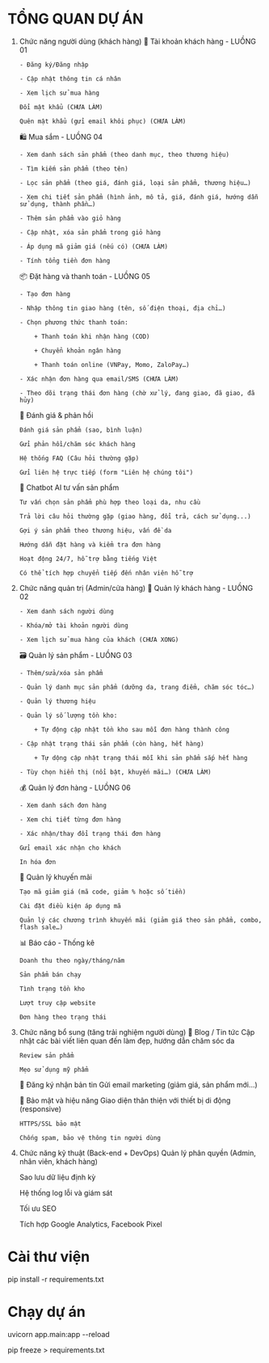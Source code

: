 # TỔNG QUAN DỰ ÁN

1.  Chức năng người dùng (khách hàng)
    👤 Tài khoản khách hàng - LUỒNG 01

        - Đăng ký/Đăng nhập

        - Cập nhật thông tin cá nhân

        - Xem lịch sử mua hàng

        Đổi mật khẩu (CHƯA LÀM)

        Quên mật khẩu (gửi email khôi phục) (CHƯA LÀM)

    🛍️ Mua sắm - LUỒNG 04

        - Xem danh sách sản phẩm (theo danh mục, theo thương hiệu)

        - Tìm kiếm sản phẩm (theo tên)

        - Lọc sản phẩm (theo giá, đánh giá, loại sản phẩm, thương hiệu…)

        - Xem chi tiết sản phẩm (hình ảnh, mô tả, giá, đánh giá, hướng dẫn sử dụng, thành phần…)

        - Thêm sản phẩm vào giỏ hàng

        - Cập nhật, xóa sản phẩm trong giỏ hàng

        - Áp dụng mã giảm giá (nếu có) (CHƯA LÀM)

        - Tính tổng tiền đơn hàng

    📦 Đặt hàng và thanh toán - LUỒNG 05

        - Tạo đơn hàng

        - Nhập thông tin giao hàng (tên, số điện thoại, địa chỉ…)

        - Chọn phương thức thanh toán:

            + Thanh toán khi nhận hàng (COD)

            + Chuyển khoản ngân hàng

            + Thanh toán online (VNPay, Momo, ZaloPay…)

        - Xác nhận đơn hàng qua email/SMS (CHƯA LÀM)

        - Theo dõi trạng thái đơn hàng (chờ xử lý, đang giao, đã giao, đã hủy)

    💬 Đánh giá & phản hồi

        Đánh giá sản phẩm (sao, bình luận)

        Gửi phản hồi/chăm sóc khách hàng

        Hệ thống FAQ (Câu hỏi thường gặp)

        Gửi liên hệ trực tiếp (form "Liên hệ chúng tôi")

    🤖 Chatbot AI tư vấn sản phẩm

        Tư vấn chọn sản phẩm phù hợp theo loại da, nhu cầu

        Trả lời câu hỏi thường gặp (giao hàng, đổi trả, cách sử dụng...)

        Gợi ý sản phẩm theo thương hiệu, vấn đề da

        Hướng dẫn đặt hàng và kiểm tra đơn hàng

        Hoạt động 24/7, hỗ trợ bằng tiếng Việt

        Có thể tích hợp chuyển tiếp đến nhân viên hỗ trợ

2.  Chức năng quản trị (Admin/cửa hàng)
    👥 Quản lý khách hàng - LUỒNG 02

        - Xem danh sách người dùng

        - Khóa/mở tài khoản người dùng

        - Xem lịch sử mua hàng của khách (CHƯA XONG)

    🗃️ Quản lý sản phẩm - LUỒNG 03

        - Thêm/sửa/xóa sản phẩm

        - Quản lý danh mục sản phẩm (dưỡng da, trang điểm, chăm sóc tóc…)

        - Quản lý thương hiệu

        - Quản lý số lượng tồn kho:

            + Tự động cập nhật tồn kho sau mỗi đơn hàng thành công

        - Cập nhật trạng thái sản phẩm (còn hàng, hết hàng)

            + Tự dộng cập nhật trạng thái mỗi khi sản phẩm sắp hết hàng

        - Tùy chọn hiển thị (nổi bật, khuyến mãi…) (CHƯA LÀM)

    💰 Quản lý đơn hàng - LUỒNG 06

        - Xem danh sách đơn hàng

        - Xem chi tiết từng đơn hàng

        - Xác nhận/thay đổi trạng thái đơn hàng

        Gửi email xác nhận cho khách

        In hóa đơn

    📢 Quản lý khuyến mãi

        Tạo mã giảm giá (mã code, giảm % hoặc số tiền)

        Cài đặt điều kiện áp dụng mã

        Quản lý các chương trình khuyến mãi (giảm giá theo sản phẩm, combo, flash sale…)

    📊 Báo cáo - Thống kê

        Doanh thu theo ngày/tháng/năm

        Sản phẩm bán chạy

        Tình trạng tồn kho

        Lượt truy cập website

        Đơn hàng theo trạng thái

3.  Chức năng bổ sung (tăng trải nghiệm người dùng)
    📰 Blog / Tin tức
    Cập nhật các bài viết liên quan đến làm đẹp, hướng dẫn chăm sóc da

        Review sản phẩm

        Mẹo sử dụng mỹ phẩm

    💌 Đăng ký nhận bản tin
    Gửi email marketing (giảm giá, sản phẩm mới…)

    🔐 Bảo mật và hiệu năng
    Giao diện thân thiện với thiết bị di động (responsive)

        HTTPS/SSL bảo mật

        Chống spam, bảo vệ thông tin người dùng

4.  Chức năng kỹ thuật (Back-end + DevOps)
    Quản lý phân quyền (Admin, nhân viên, khách hàng)

    Sao lưu dữ liệu định kỳ

    Hệ thống log lỗi và giám sát

    Tối ưu SEO

    Tích hợp Google Analytics, Facebook Pixel

# Cài thư viện

pip install -r requirements.txt

# Chạy dự án

uvicorn app.main:app --reload

pip freeze > requirements.txt
